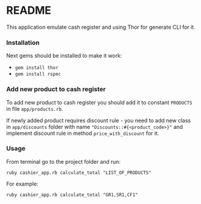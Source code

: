 # README

This application emulate cash register and using Thor for generate CLI for it.

### Installation

Next gems should be installed to make it work: 

* `gem install thor`
* `gem install rspec`

### Add new product to cash register
To add new product to cash register you should add it to constant `PRODUCTS` in file `app/products.rb`.

If newly added product requires discount rule - you need to add new class in `app/discounts` folder 
with name `"Discounts::#{<product_code>}"` and implement discount rule in method `price_with_discount` for it.

### Usage

From terminal go to the project folder and run:
```
ruby cashier_app.rb calculate_total "LIST_OF_PRODUCTS"
```

For example:
```
ruby cashier_app.rb calculate_total "GR1,SR1,CF1"
```
